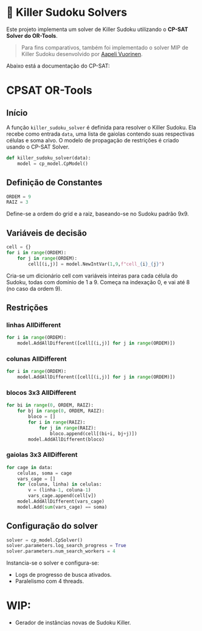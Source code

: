 # 🧩 Killer Sudoku Solvers

Este projeto implementa um solver de Killer Sudoku utilizando o **CP-SAT Solver do OR-Tools**.

> Para fins comparativos, também foi implementado o solver MIP de Killer Sudoku desenvolvido por [Aapeli Vuorinen](https://www.aapelivuorinen.com/blog/2023/01/18/killer-sudoku-mip).

Abaixo está a documentação do CP-SAT:

# CPSAT OR-Tools

## Início

A função `killer_sudoku_solver` é definida para resolver o Killer Sudoku. Ela recebe como entrada `data`, uma lista de gaiolas contendo suas respectivas células e soma alvo. O modelo de propagação de restrições é criado usando o CP-SAT Solver.

```python
def killer_sudoku_solver(data):
    model = cp_model.CpModel()
```

## Definição de Constantes

```python
ORDEM = 9
RAIZ = 3
```

Define-se a ordem do grid e a raiz, baseando-se no Sudoku padrão 9x9.

## Variáveis de decisão

```python
cell = {}
for i in range(ORDEM):
    for j in range(ORDEM):
        cell[(i,j)] = model.NewIntVar(1,9,f"cell_{i}_{j}")
```

Cria-se um dicionário cell com variáveis inteiras para cada célula do Sudoku, todas com domínio de 1 a 9. Começa na indexação 0, e vai até 8 (no caso da ordem 9).

## Restrições

### linhas AllDifferent

```python
for i in range(ORDEM):
    model.AddAllDifferent([cell[(i,j)] for j in range(ORDEM)])
```

### colunas AllDifferent

```python
for i in range(ORDEM):
    model.AddAllDifferent([cell[(i,j)] for j in range(ORDEM)])
```

### blocos 3x3 AllDifferent

```python
for bi in range(0, ORDEM, RAIZ):
    for bj in range(0, ORDEM, RAIZ):
        bloco = []
        for i in range(RAIZ):
            for j in range(RAIZ):
                bloco.append(cell[(bi+i, bj+j)])
        model.AddAllDifferent(bloco)
```

### gaiolas 3x3 AllDifferent

```python
for cage in data:
    celulas, soma = cage
    vars_cage = []
    for (coluna, linha) in celulas:
        v = (linha-1, coluna-1)
        vars_cage.append(cell[v])
    model.AddAllDifferent(vars_cage)
    model.Add(sum(vars_cage) == soma)
```

## Configuração do solver

```python
solver = cp_model.CpSolver()
solver.parameters.log_search_progress = True
solver.parameters.num_search_workers = 4
```

Instancia-se o solver e configura-se:

- Logs de progresso de busca ativados.
- Paralelismo com 4 threads.


# WIP:
- Gerador de instâncias novas de Sudoku Killer.

